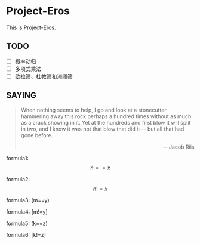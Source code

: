 Project-Eros
===

This is Project-Eros.

TODO
---

- [ ] 概率动归
- [ ] 多项式乘法
- [ ] 欧拉筛、杜教筛和洲阁筛

SAYING
---

> When nothing seems to help, I go and look at a stonecutter hammering away this rock perhaps a hundred times without as much as a crack showing in it. Yet at the hundreds and first blow it will split in two, and I know it was not that blow that did it -- but all that had gone before.
> <p align="right"> -- Jacob Riis</p>

<script type="text/javascript" async src="https://cdn.mathjax.org/mathjax/latest/MathJax.js?config=TeX-MML-AM_CHTML"> </script>
formula1: $$n==x$$

formula2: $$n!=x$$

formula3: (m==y)

formula4: [m!=y]

formula5: \(k==z\)

formula6: \[k!=z\]